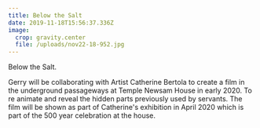 ```yaml
---
title: Below the Salt
date: 2019-11-18T15:56:37.336Z
image:
  crop: gravity.center
  file: /uploads/nov22-18-952.jpg
---
```

Below the Salt.

Gerry will be collaborating with Artist Catherine Bertola to create a film in the underground passageways at Temple Newsam House in early 2020. To re animate and reveal the hidden parts previously used by servants. The film will be shown as part of Catherine's exhibition in April 2020 which is part of the 500 year celebration at the house.
